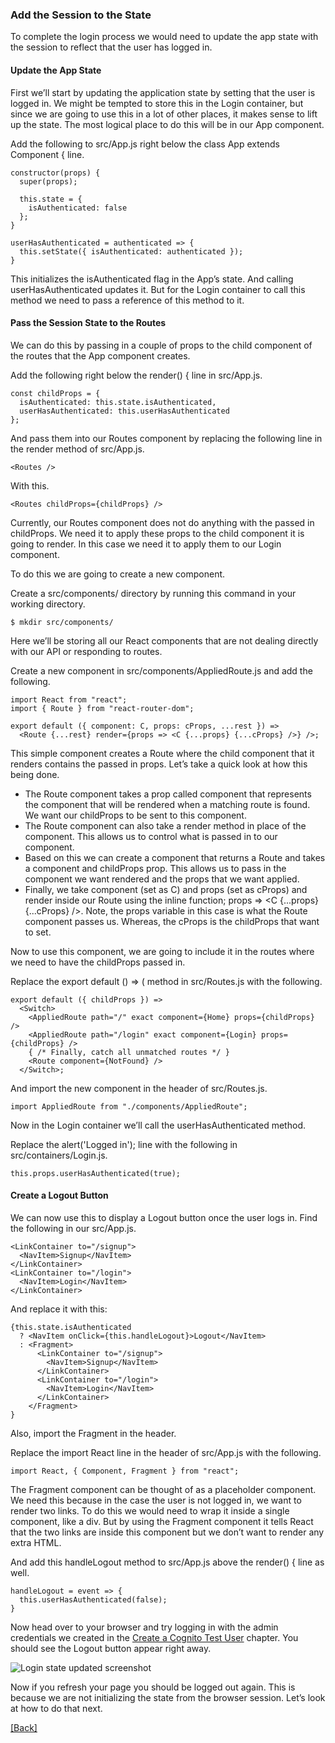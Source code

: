### **Add the Session to the State**
To complete the login process we would need to update the app state with the session to reflect that the user has logged in.

#### Update the App State
First we’ll start by updating the application state by setting that the user is logged in. We might be tempted to store this in the Login container, but since we are going to use this in a lot of other places, it makes sense to lift up the state. The most logical place to do this will be in our App component.

Add the following to src/App.js right below the class App extends Component { line.

```
constructor(props) {
  super(props);

  this.state = {
    isAuthenticated: false
  };
}

userHasAuthenticated = authenticated => {
  this.setState({ isAuthenticated: authenticated });
}
```

This initializes the isAuthenticated flag in the App’s state. And calling userHasAuthenticated updates it. But for the Login container to call this method we need to pass a reference of this method to it.

#### Pass the Session State to the Routes
We can do this by passing in a couple of props to the child component of the routes that the App component creates.

Add the following right below the render() { line in src/App.js.

```
const childProps = {
  isAuthenticated: this.state.isAuthenticated,
  userHasAuthenticated: this.userHasAuthenticated
};
```

And pass them into our Routes component by replacing the following line in the render method of src/App.js.

```
<Routes />
```

With this.

```
<Routes childProps={childProps} />
```

Currently, our Routes component does not do anything with the passed in childProps. We need it to apply these props to the child component it is going to render. In this case we need it to apply them to our Login component.

To do this we are going to create a new component.

Create a src/components/ directory by running this command in your working directory.

```
$ mkdir src/components/
```

Here we’ll be storing all our React components that are not dealing directly with our API or responding to routes.

Create a new component in src/components/AppliedRoute.js and add the following.

```
import React from "react";
import { Route } from "react-router-dom";

export default ({ component: C, props: cProps, ...rest }) =>
  <Route {...rest} render={props => <C {...props} {...cProps} />} />;
```

This simple component creates a Route where the child component that it renders contains the passed in props. Let’s take a quick look at how this being done.

* The Route component takes a prop called component that represents the component that will be rendered when a matching route is found. We want our childProps to be sent to this component.
* The Route component can also take a render method in place of the component. This allows us to control what is passed in to our component.
* Based on this we can create a component that returns a Route and takes a component and childProps prop. This allows us to pass in the component we want rendered and the props that we want applied.
* Finally, we take component (set as C) and props (set as cProps) and render inside our Route using the inline function; props => <C {...props} {...cProps} />. Note, the props variable in this case is what the Route component passes us. Whereas, the cProps is the childProps that want to set.

Now to use this component, we are going to include it in the routes where we need to have the childProps passed in.

Replace the export default () => ( method in src/Routes.js with the following.

```
export default ({ childProps }) =>
  <Switch>
    <AppliedRoute path="/" exact component={Home} props={childProps} />
    <AppliedRoute path="/login" exact component={Login} props={childProps} />
    { /* Finally, catch all unmatched routes */ }
    <Route component={NotFound} />
  </Switch>;
```

And import the new component in the header of src/Routes.js.

```
import AppliedRoute from "./components/AppliedRoute";
```

Now in the Login container we’ll call the userHasAuthenticated method.

Replace the alert('Logged in'); line with the following in src/containers/Login.js.

```
this.props.userHasAuthenticated(true);
```

#### Create a Logout Button
We can now use this to display a Logout button once the user logs in. Find the following in our src/App.js.

```
<LinkContainer to="/signup">
  <NavItem>Signup</NavItem>
</LinkContainer>
<LinkContainer to="/login">
  <NavItem>Login</NavItem>
</LinkContainer>
```

And replace it with this:

```
{this.state.isAuthenticated
  ? <NavItem onClick={this.handleLogout}>Logout</NavItem>
  : <Fragment>
      <LinkContainer to="/signup">
        <NavItem>Signup</NavItem>
      </LinkContainer>
      <LinkContainer to="/login">
        <NavItem>Login</NavItem>
      </LinkContainer>
    </Fragment>
}
```

Also, import the Fragment in the header.

Replace the import React line in the header of src/App.js with the following.

```
import React, { Component, Fragment } from "react";
```

The Fragment component can be thought of as a placeholder component. We need this because in the case the user is not logged in, we want to render two links. To do this we would need to wrap it inside a single component, like a div. But by using the Fragment component it tells React that the two links are inside this component but we don’t want to render any extra HTML.

And add this handleLogout method to src/App.js above the render() { line as well.

```
handleLogout = event => {
  this.userHasAuthenticated(false);
}
```

Now head over to your browser and try logging in with the admin credentials we created in the [Create a Cognito Test User](./docs/setting-serverless/create-a-cognito-test-user.md) chapter. You should see the Logout button appear right away.

![Login state updated screenshot](https://d33wubrfki0l68.cloudfront.net/d69a94c474b5cd613bd82bb5c5aa2bc907fc718c/85052/assets/login-state-updated.png)

Now if you refresh your page you should be logged out again. This is because we are not initializing the state from the browser session. Let’s look at how to do that next.


[[Back]](https://github.com/eksant/serverless-react-aws)
